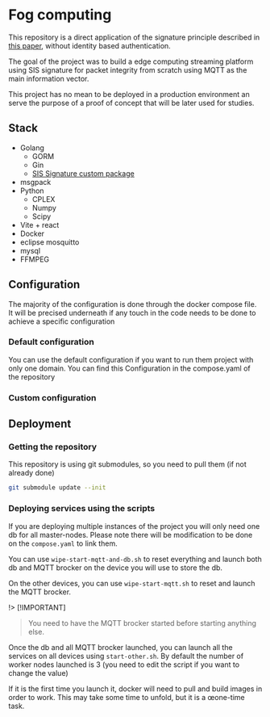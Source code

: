 # Fog computing

This repository is a direct application of the signature
principle described in [this paper](https://www.sciencedirect.com/science/article/abs/pii/S0167739X23003163),
without identity based authentication.

The goal of the project was to build a edge computing streaming platform using SIS
signature for packet integrity from scratch using MQTT as the main information vector.

This project has no mean to be deployed in a production environment an serve the
purpose of a proof of concept that will be later used for studies.

## Stack

- Golang
  - GORM
  - Gin
  - [SIS Signature custom package](https://github.com/f7ed0/golang_SIS_SIG)
- msgpack
- Python
  - CPLEX
  - Numpy
  - Scipy
- Vite + react
- Docker
- eclipse mosquitto
- mysql
- FFMPEG

## Configuration

The majority of the configuration is done through the docker
compose file. It will be precised underneath if any touch in
the code needs to be done to achieve a specific configuration

### Default configuration

You can use the default configuration if you want to run them
project with only one domain. You can find this Configuration
in the compose.yaml of the repository

### Custom configuration

## Deployment

### Getting the repository

This repository is using git submodules, so you need to pull
them (if not already done)

```bash
git submodule update --init
```

### Deploying services using the scripts

If you are deploying multiple instances of the project you will only
need one db for all master-nodes. Please note there will be modification
to be done on the `compose.yaml` to link them.

You can use `wipe-start-mqtt-and-db.sh` to reset everything and launch
both db and MQTT brocker on the device you will use to store the db.

On the other devices, you can use `wipe-start-mqtt.sh` to reset and
launch the MQTT brocker.

!> [!IMPORTANT]
> You need to have the MQTT brocker started before starting anything else.

Once the db and all MQTT brocker launched, you can launch all the services on
all devices using `start-other.sh`. By default the number of worker nodes launched
is 3 (you need to edit the script if you want to change the value)

If it is the first time you launch it, docker will need to pull and build
images in order to work. This may take some time to unfold, but it is a
œone-time task.
